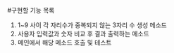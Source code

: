 #구현할 기능 목록
1. 1~9 사이 각 자리수가 중복되지 않는 3자리 수 생성 메소드
2. 사용자 입력값과 숫자 비교 후 결과 출력하는 메소드
3. 메인에서 해당 메소드 호출 및 테스트